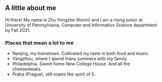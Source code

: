 ## A little about me

Hi there! My name is Zhu Yongzhe (Kevin) and I am a rising junior at University of Pennsylvania, Computer and Information Science department by Fall 2021.

### Places that mean a lot to me

- Nanjing, my hometown. Cultivated my taste in both food and music.
- Yangzhou, where I spend many summers with my family.
- Philadelphia. Sweet home New College House. And all the cheesesteaks.
- Praha (Prague), still roams the spirit of 5.

